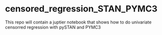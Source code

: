 # censored_regression_STAN_PYMC3
This repo will contain a juptier notebook that shows how to do univariate censorred regression with pySTAN and PYMC3
